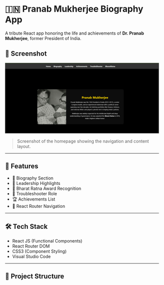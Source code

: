 # 🇮🇳 Pranab Mukherjee Biography App

A tribute React app honoring the life and achievements of **Dr. Pranab Mukherjee**, former President of India.

## 📸 Screenshot

![App Screenshot](./src/assets/screenshots.png)

> Screenshot of the homepage showing the navigation and content layout.

---

## 🚀 Features

- 📘 Biography Section
- 🧠 Leadership Highlights
- 🏅 Bharat Ratna Award Recognition
- 🔧 Troubleshooter Role
- 🏆 Achievements List
- 🔗 React Router Navigation

---

## 🛠 Tech Stack

- React JS (Functional Components)
- React Router DOM
- CSS3 (Component Styling)
- Visual Studio Code

---

## 📁 Project Structure

